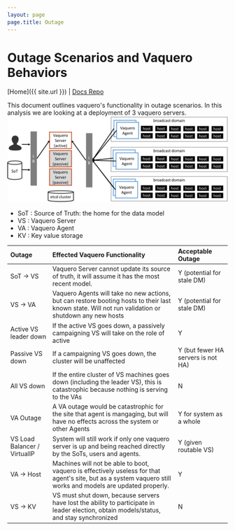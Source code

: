 ```yaml
---
layout: page
page.title: Outage
---
```

# Outage Scenarios and Vaquero Behaviors

[Home]({{ site.url }}) | [Docs Repo](https://github.com/CiscoCloud/vaquero-docs/tree/master)


This document outlines vaquero's functionality in outage scenarios. In this analysis we are looking at a deployment of 3 vaquero servers.
![](jan17HA.png)


- SoT : Source of Truth: the home for the data model
- VS : Vaquero Server
- VA : Vaquero Agent
- KV : Key value storage

| Outage                       | Effected Vaquero Functionality                                                                                                                                | Acceptable Outage          |
|:-----------------------------|:--------------------------------------------------------------------------------------------------------------------------------------------------------------|:---------------------------|
| SoT -> VS                    | Vaquero Server cannot update its source of truth, it will assume it has the most recent model.                                                                | Y (potential for stale DM) |
| VS -> VA                     | Vaquero Agents will take no new actions, but can restore booting hosts to their last known state. Will not run validation or shutdown any new hosts             | Y (potential for stale DM) |
| Active VS leader down                   | If the active VS goes down, a passively campaigning VS will take on the role of active              | Y |
| Passive VS down                   | If a campaigning VS goes down, the cluster will be unaffected             | Y (but fewer HA servers is not HA)|
| All VS down                    | If the entire cluster of VS machines goes down (including the leader VS), this is catastrophic because nothing is serving to the VAs                                   | N |
| VA Outage                    | A VA outage would be catastrophic for the site that agent is mangaging, but will have no effects across the system or other Agents                            | Y for system as a whole    |
| VS Load Balancer / VirtualIP | System will still work if only one vaquero server is up and being reached directly by the SoTs, users and agents.                                             | Y  (given routable VS)     |
| VA -> Host                   | Machines will not be able to boot, vaquero is effectively useless for that agent's site, but as a system vaquero still works and models are updated properly. | Y                          |
| VS -> KV                     | VS must shut down, because servers have lost the ability to participate in leader election, obtain models/status, and stay synchronized                                                                  | N                          |
